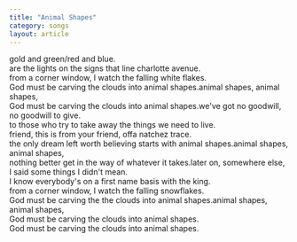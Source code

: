```yaml
---
title: "Animal Shapes"
category: songs
layout: article
---
```


gold and green/red and blue.  
are the lights on the signs that line charlotte avenue.  
from a corner window, I watch the falling white flakes.  
God must be carving the clouds into animal shapes.animal shapes, animal shapes,  
God must be carving the clouds into animal shapes.we've got no goodwill, no goodwill to give.  
to those who try to take away the things we need to live.  
friend, this is from your friend, offa natchez trace.  
the only dream left worth believing starts with animal shapes.animal shapes, animal shapes,  
nothing better get in the way of whatever it takes.later on, somewhere else, I said some things I didn't mean.  
I know everybody's on a first name basis with the king.  
from a corner window, I watch the falling snowflakes.  
God must be carving the the clouds into animal shapes.animal shapes, animal shapes,  
God must be carving the clouds into animal shapes.  
God must be carving the clouds into animal shapes.

